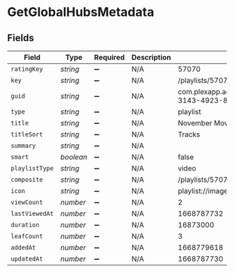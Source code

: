 # GetGlobalHubsMetadata


## Fields

| Field                                                          | Type                                                           | Required                                                       | Description                                                    | Example                                                        |
| -------------------------------------------------------------- | -------------------------------------------------------------- | -------------------------------------------------------------- | -------------------------------------------------------------- | -------------------------------------------------------------- |
| `ratingKey`                                                    | *string*                                                       | :heavy_minus_sign:                                             | N/A                                                            | 57070                                                          |
| `key`                                                          | *string*                                                       | :heavy_minus_sign:                                             | N/A                                                            | /playlists/57070/items                                         |
| `guid`                                                         | *string*                                                       | :heavy_minus_sign:                                             | N/A                                                            | com.plexapp.agents.none://9fee6c5b-3143-4923-813e-57bd0190056c |
| `type`                                                         | *string*                                                       | :heavy_minus_sign:                                             | N/A                                                            | playlist                                                       |
| `title`                                                        | *string*                                                       | :heavy_minus_sign:                                             | N/A                                                            | November Movie Day                                             |
| `titleSort`                                                    | *string*                                                       | :heavy_minus_sign:                                             | N/A                                                            | Tracks                                                         |
| `summary`                                                      | *string*                                                       | :heavy_minus_sign:                                             | N/A                                                            |                                                                |
| `smart`                                                        | *boolean*                                                      | :heavy_minus_sign:                                             | N/A                                                            | false                                                          |
| `playlistType`                                                 | *string*                                                       | :heavy_minus_sign:                                             | N/A                                                            | video                                                          |
| `composite`                                                    | *string*                                                       | :heavy_minus_sign:                                             | N/A                                                            | /playlists/57070/composite/1668787730                          |
| `icon`                                                         | *string*                                                       | :heavy_minus_sign:                                             | N/A                                                            | playlist://image.smart                                         |
| `viewCount`                                                    | *number*                                                       | :heavy_minus_sign:                                             | N/A                                                            | 2                                                              |
| `lastViewedAt`                                                 | *number*                                                       | :heavy_minus_sign:                                             | N/A                                                            | 1668787732                                                     |
| `duration`                                                     | *number*                                                       | :heavy_minus_sign:                                             | N/A                                                            | 16873000                                                       |
| `leafCount`                                                    | *number*                                                       | :heavy_minus_sign:                                             | N/A                                                            | 3                                                              |
| `addedAt`                                                      | *number*                                                       | :heavy_minus_sign:                                             | N/A                                                            | 1668779618                                                     |
| `updatedAt`                                                    | *number*                                                       | :heavy_minus_sign:                                             | N/A                                                            | 1668787730                                                     |